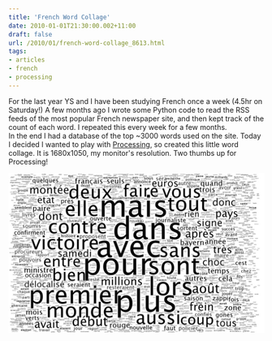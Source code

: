 ```yaml
---
title: 'French Word Collage'
date: 2010-01-01T21:30:00.002+11:00
draft: false
url: /2010/01/french-word-collage_8613.html
tags: 
- articles
- french
- processing
---
```


For the last year YS and I have been studying French once a week (4.5hr on Saturday!) A few months ago I wrote some Python code to read the RSS feeds of the most popular French newspaper site, and then kept track of the count of each word. I repeated this every week for a few months.  
In the end I had a database of the top ~3000 words used on the site. Today I decided I wanted to play with [Processing](https://www.blogger.com/www.processing.org), so created this little word collage. It is 1680x1050, my monitor's resolution. Two thumbs up for Processing!  
  
[![](WordCloud_FR.jpg)](WordCloud_FR.jpg)
